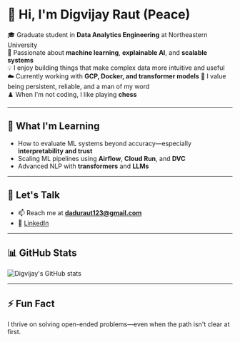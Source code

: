 # 👋 Hi, I'm Digvijay Raut (Peace)

🎓 Graduate student in **Data Analytics Engineering** at Northeastern University  
🧠 Passionate about **machine learning**, **explainable AI**, and **scalable systems**  
💡 I enjoy building things that make complex data more intuitive and useful  
☁️ Currently working with **GCP, Docker, and transformer models**
🤝 I value being persistent, reliable, and a man of my word  
♟️ When I'm not coding, I like playing **chess**

---

## 🌱 What I'm Learning
- How to evaluate ML systems beyond accuracy—especially **interpretability and trust**
- Scaling ML pipelines using **Airflow**, **Cloud Run**, and **DVC**
- Advanced NLP with **transformers** and **LLMs**

---

## 💬 Let's Talk
- 📫 Reach me at **daduraut123@gmail.com**  
- 💼 [LinkedIn](https://linkedin.com/in/digvijay-raut-486b841a2/)

---

## 📊 GitHub Stats

![Digvijay's GitHub stats](https://github-readme-stats.vercel.app/api?username=Digvijay123321&show_icons=true&theme=default)

---

## ⚡ Fun Fact
I thrive on solving open-ended problems—even when the path isn't clear at first.
